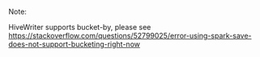 Note:

HiveWriter supports bucket-by, please see
https://stackoverflow.com/questions/52799025/error-using-spark-save-does-not-support-bucketing-right-now